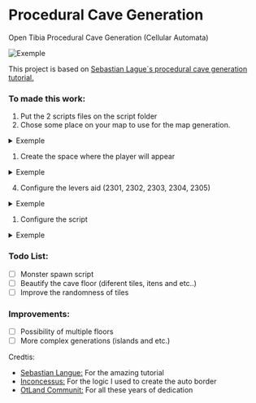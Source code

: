 # Procedural Cave Generation
Open Tibia Procedural Cave Generation (Cellular Automata)

![Exemple](imgs/gifExemple.gif)

This project is based on [Sebastian Lague´s procedural cave generation tutorial.](https://youtube.com/playlist?list=PLFt_AvWsXl0eZgMK_DT5_biRkWXftAOf9)

### To made this work:

1. Put the 2 scripts files on the script folder
2. Chose some place on your map to use for the map generation.
<details>
  <summary>Exemple</summary>
  
  from: (x=1500,y=300,z=7) to (x=1620,y=420,z=7)
  ![Exemple](imgs/img1.png)

</details>

1. Create the space where the player will appear

<details>
  <summary>Exemple</summary>
  
  from: (x=1555,y=355,z=7) to (x=1565,y=365,z=7)
  ![Exemple](imgs/img2.JPG)
  
</details>

4. Configure the levers aid (2301, 2302, 2303, 2304, 2305)
<details>
  <summary>Exemple</summary>
  
  from: (x=1555,y=355,z=7) to (x=1565,y=365,z=7)
  ![Exemple](imgs/img3.JPG)

</details>

1. Configure the script

<details>

  <summary>Exemple</summary>

  ```lua
  local MAPS = {
      [1] = {
          startX = 1500, startY = 300, startZ = 7,
          width = 120, height = 120,
          randonFillPercent = 50,
          roomTheresholdSize = 50,
          wallTheresholdSize = 100,
          playerSpawn ={x=55, y=55, size=10}, --start point x=1555, y=355
          map = {},
          remover_primeira_camada = true,
          style = Styles["Earth"]
      },
      [2] = {
          startX = 1500, startY = 300, startZ = 7,
          width = 120, height = 120,
          randonFillPercent = 52,
          roomTheresholdSize = 50,
          wallTheresholdSize = 100,
          playerSpawn ={x=55, y=55, size=10},
          map = {},
          remover_primeira_camada = true,
          style = Styles["Earth (stone border)"]
      },
      [3] = {
          startX = 1500, startY = 300, startZ = 7,
          width = 120, height = 120,
          randonFillPercent = 55,
          roomTheresholdSize = 20,
          wallTheresholdSize = 50,
          playerSpawn ={x=55, y=55, size=10},
          map = {},
          remover_primeira_camada = true,
          style = Styles["Rock Mountain"]
      },
      [4] = {
          startX = 1500, startY = 300, startZ = 7,
          width = 120, height = 120,
          randonFillPercent = 51,
          roomTheresholdSize = 20,
          wallTheresholdSize = 50,
          playerSpawn ={x=55, y=55, size=10},
          map = {},

          remover_primeira_camada = true,
          style = Styles["Earth Mountain"]
      },
      [5] = {
          startX = 1500, startY = 300, startZ = 7,
          width = 120, height = 120,
          randonFillPercent = 52,
          roomTheresholdSize = 50,
          wallTheresholdSize = 100,
          playerSpawn ={x=55, y=55, size=10},
          map = {},
          remover_primeira_camada = true,
          style = Styles["Darkest Mud (lava)"]
      },
  }
  ```
</details>

### Todo List:
 - [ ] Monster spawn script
 - [ ] Beautify the cave floor (diferent tiles, itens and etc..)
 - [ ] Improve the randomness of tiles

### Improvements:
 - [ ] Possibility of multiple floors
 - [ ] More complex generations (islands and etc.)

Credtis:
- [Sebastian Langue:](https://www.youtube.com/c/SebastianLague) For the amazing tutorial
- [Inconcessus:](https://github.com/Inconcessus/OTMapGen) For the logic I used to create the auto border
- [OtLand Communit:](https://otland.net/) For all these years of dedication
